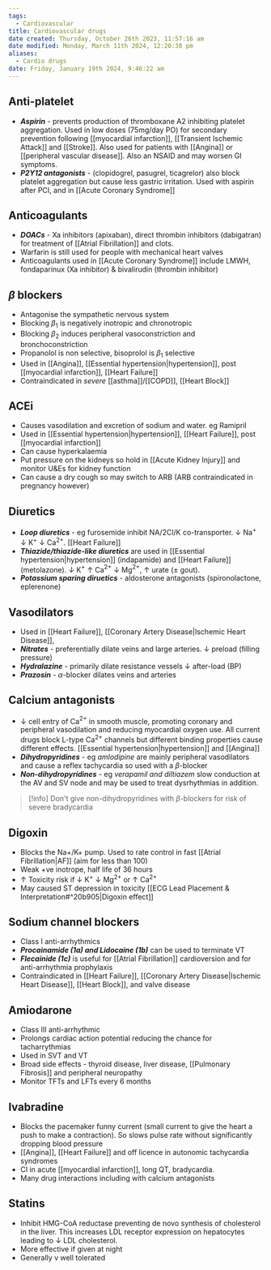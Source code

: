 ```yaml
---
tags:
  - Cardiovascular
title: Cardiovascular drugs
date created: Thursday, October 26th 2023, 11:57:16 am
date modified: Monday, March 11th 2024, 12:20:38 pm
aliases:
  - Cardio drugs
date: Friday, January 19th 2024, 9:46:22 am
---
```


## Anti-platelet

- **_Aspirin_** - prevents production of thromboxane A2 inhibiting platelet aggregation. Used in low doses (75mg/day PO) for secondary prevention following [[myocardial infarction]], [[Transient Ischemic Attack]] and [[Stroke]]. Also used for patients with [[Angina]] or [[peripheral vascular disease]]. Also an NSAID and may worsen GI symptoms.  
- ***P2Y12 antagonists*** - (clopidogrel, pasugrel, ticagrelor) also block platelet aggregation but cause less gastric irritation. Used with aspirin after PCI, and in [[Acute Coronary Syndrome]]

## Anticoagulants

- ***DOACs*** - Xa inhibitors (apixaban), direct thrombin inhibitors (dabigatran) for treatment of [[Atrial Fibrillation]] and clots. 
- Warfarin is still used for people with mechanical heart valves
- Anticoagulants used in [[Acute Coronary Syndrome]] include LMWH, fondaparinux (Xa inhibitor) & bivalirudin (thrombin inhibitor)

## $\beta$ blockers

- Antagonise the sympathetic nervous system
- Blocking $\beta_1$ is negatively inotropic and chronotropic
- Blocking $\beta_2$ induces peripheral vasoconstriction and bronchoconstriction
- Propanolol is non selective, bisoprolol is $\beta_1$ selective
- Used in [[Angina]], [[Essential hypertension|hypertension]], post [[myocardial infarction]], [[Heart Failure]]
- Contraindicated in _severe_ [[asthma]]/[[COPD]], [[Heart Block]]

## ACEi 

- Causes vasodilation and excretion of sodium and water. eg Ramipril 
- Used in [[Essential hypertension|hypertension]], [[Heart Failure]], post [[myocardial infarction]]
- Can cause hyperkalaemia 
- Put pressure on the kidneys so hold in [[Acute Kidney Injury]] and monitor U&Es for kidney function
- Can cause a dry cough so may switch to ARB (ARB contraindicated in pregnancy however)

## Diuretics

- _**Loop diuretics**_ - eg furosemide inhibit NA/2Cl/K co-transporter. $\downarrow$ Na$^+$ $\downarrow$ K$^+$ $\downarrow$ Ca$^{2+}$. [[Heart Failure]]
- **_Thiazide/thiazide-like diuretics_** are used in [[Essential hypertension|hypertension]] (indapamide) and [[Heart Failure]] (metolazone). $\downarrow$ K$^+$ $\uparrow$ Ca$^{2+}$ $\downarrow$ Mg$^{2+}$, $\uparrow$ urate ($\pm$ gout).
- _**Potassium sparing diruetics**_ - aldosterone antagonists (spironolactone, eplerenone) 

## Vasodilators 

- Used in [[Heart Failure]], [[Coronary Artery Disease|Ischemic Heart Disease]],   
- ***Nitrates*** - preferentially dilate veins and large arteries. $\downarrow$ preload (filling pressure)
- ***Hydralazine*** - primarily dilate resistance vessels $\downarrow$ after-load (BP)
- ***Prazosin*** - $\alpha$-blocker dilates veins and arteries

## Calcium antagonists 

- $\downarrow$ cell entry of Ca$^{2+}$ in smooth muscle, promoting coronary and peripheral vasodilation and reducing myocardial oxygen use. All current drugs block L-type Ca$^{2+}$ channels but different binding properties cause different effects. [[Essential hypertension|hypertension]] and [[Angina]]
- ***Dihydropyridines*** - eg _amlodipine_ are mainly peripheral vasodilators and cause a reflex tachycardia so used with a $\beta$-blocker
- ***Non-dihydropyridines*** - eg _verapamil and diltiazem_ slow conduction at the AV and SV node and may be used to treat dysrhythmias in addition. 

> [!info] Don't give non-dihydropyridines with $\beta$-blockers for risk of severe bradycardia

## Digoxin

- Blocks the Na+/K+ pump. Used to rate control in fast [[Atrial Fibrillation|AF]] (aim for less than 100)
- Weak +ve inotrope, half life of 36 hours
- $\uparrow$ Toxicity risk if $\downarrow$ K$^+$ $\downarrow$ Mg$^{2+}$ or $\uparrow$ Ca$^{2+}$
- May caused ST depression in toxicity [[ECG Lead Placement & Interpretation#^20b905|Digoxin effect]]

## Sodium channel blockers

- Class I anti-arrhythmics 
- ***Procainamide (1a) and Lidocaine (1b)*** can be used to terminate VT
- ***Flecainide (1c)*** is useful for [[Atrial Fibrillation]] cardioversion and for anti-arrhythmia prophylaxis
- Contraindicated in [[Heart Failure]], [[Coronary Artery Disease|Ischemic Heart Disease]], [[Heart Block]], and valve disease

## Amiodarone

- Class III anti-arrhythmic
- Prolongs cardiac action potential reducing the chance for tacharrythmias 
- Used in SVT and VT 
- Broad side effects - thyroid disease, liver disease, [[Pulmonary Fibrosis]] and peripheral neuropathy 
- Monitor TFTs and LFTs every 6 months 

## Ivabradine

- Blocks the pacemaker funny current (small current to give the heart a push to make a contraction). So slows pulse rate without significantly dropping blood pressure
- [[Angina]], [[Heart Failure]] and off licence in autonomic tachycardia syndromes
- CI in acute [[myocardial infarction]], long QT, bradycardia.
- Many drug interactions including with calcium antagonists

## Statins

- Inhibit HMG-CoA reductase preventing de novo synthesis of cholesterol in the liver. This increases LDL receptor expression on hepatocytes leading to $\downarrow$ LDL cholesterol.
- More effective if given at night
- Generally v well tolerated